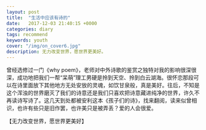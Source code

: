 ```yaml
---
layout: post
title:  "生活中应该有诗的"
date:   2017-12-03 21:40:15 +0000
categories: diary
tags: recommend
keywords: youth
cover: "/img/on_cover6.jpg"
description: 无力改变世界，愿世界更美好。
---
```


曾经选修过一门《why poem》，老师对中外诗歌的鉴赏之独特对我的影响很深很深，成功地把我们一帮“呆萌”理工男硬是拎到天空、拎到白云湖海。很怀恋那段可以在诗里面放下其他地方无处安放的灵魂，如饮甘泉般，真是美好。往后，不知是这个浑浊的世界磨灭了我们的诗意还是我们只喜欢把诗意藏进纯净的世界，许久不再读诗写诗了。这几天到处都被安利这本《孩子们的诗》，找来翻阅，读来似曾相识，也许有些只是旧作罢，也许美只是被弄丢？爱的人会很爱。

【无力改变世界，愿世界更美好】